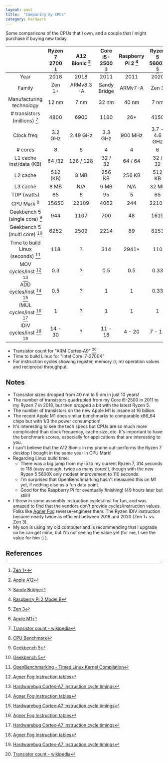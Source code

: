 ```yaml
---
layout: post
title:  "Comparing my CPUs"
category: hardware
---
```


Some comparisons of the CPUs that I own, and a couple that I might purchase if buying new today.

|         | Ryzen 7 2700 [^1] | A12 Bionic [^2] | Core i5-2500 [^3] | Raspberry Pi 2 [^4] | Ryzen 5 5600X [^5] | Apple M1 [^6] |
|:-------:|:-----------------:|:---------------:|:-----------------:|:-------------------:|:------------------:|:-------------:|
| Year    | 2018              | 2018            | 2011              | 2011                | 2020               | 2020          |
| Family  | Zen 1+            | ARMv8.3-A       | Sandy Bridge      | ARMv7-A             | Zen 3              | ARMv8.4-A     |
| Manufacturing technology | 12 nm | 7 nm       | 32 nm             | 40 nm               | 7 nm               | 5 nm          |
| # transistors (millions) [^7] | 4800 | 6900   | 1160              | 26*                 | 4150               | 16000         |
| Clock freq | 3.2 GHz        | 2.49 GHz        | 3.3 GHz           | 900 MHz             | 3.7 - 4.6 GHz      | 3.2 GHz       |
| # cores | 8                 | 6               | 4                 | 4                   | 6                  | 8             |
| L1 cache inst/data (KB) | 64 /32 | 128 / 128  | 32 / 32           | 64 / 64             | 32 / 32            | 192 / 128     |
| L2 cache | 512 (KB)         | 8 MB            | 256 KB            | 256 KB              | 512 KB             | 12 MB         |
| L3 cache | 8 MB             | N/A             | 6 MB              | N/A                 | 32 MB              | N/A           |
| TDP (watts) | 65            | 6               | 95                | 5                   | 65                 | 15            |
| CPU Mark [^8] | 15650       | 22109           | 4062              | 244                 | 22103  | 14752     |               |
| Geekbench 5 (single core) [^9] | 944          | 1107              | 700                 | 48     | 1615      | 1730          |
| Geekbench 5 (multi core) [^9]  | 6252         | 2509              | 2214                | 89     | 8153      | 7550          |
| Time to build Linux (seconds) [^10] | 118 | ? | 314               | 2941*               | 110    | ?                         |
| MOV cycles/inst [^11] [^12] | 0.3       | ?   | 0.5               | 0.5                 | 0.33   | ?                         |
| ADD cycles/inst [^11] [^12] | 0.5       | ?   | 1                 | 1                   | 0.33   | ?                         |
| IMUL cycles/inst [^11] [^12] | 1        | ?   | 1                 | 1                   | 1      | ?                         |
| IDIV cycles/inst [^11] [^12] | 14 - 30  | ?   | 11 - 18           | 4 - 20              | 7 - 12 | ?                         |

* Transistor count for "ARM Cortex-A9" [^7]
* Time to build Linux for "Intel Core i7-2700K"
* For instruction cycles showing register, memory (r, m) operation values and reciprocal throughput.

## Notes

* Transistor sizes dropped from 40 nm to 5 nm in just 10 years!
* The number of transistors quadrupled from my Core i5-2500 in 2011 to my Ryzen 7 in 2018, but then *dropped* a bit with the latest Ryzen 5.
* The number of transistors on the new Apple M1 is insane at 16 billion.
* The recent Apple M1 does similar benchmarks to comparable x86_64 chips but with 1/3 the power consumption!
* It's interesting to see the tech specs but CPUs are so much more complicated than clock frequency, cache size, etc. It's important to have the benchmark scores, especially for applications that are interesting to you.
* I can't believe that the A12 Bionic in my phone out-performs the Ryzen 7 desktop I bought in the same year in CPU Mark!
* Regarding Linux build time:
  + There was a big jump from my i5 to my current Ryzen 7, 314 seconds to 118 (easy enough, twice as many cores!), though with the new Ryzen 5 5600X only modest improvement to 110 seconds.
  + I'm surprised that OpenBenchmarking hasn't measured this on M1 yet, if nothing else as a fun data point.
  + Good for the Raspberry Pi for eventually finishing! (49 hours later but still!)
* I threw in some assembly instruction cycles/inst for fun, and was amazed to find that the vendors don't provide cycles/instruction values. Folks like [Agner Fog](https://www.agner.org/) reverse-engineer them. The Ryzen IDIV instruction became nearly twice as efficient between 2018 and 2020 (Zen 1+ vs Zen 3).
* My son is using my old computer and is recommending that I upgrade so he can get mine, but I'm not seeing the value yet (for me, I see the value for him :) ).

## References

[^1]: [Zen 1+](https://en.wikipedia.org/wiki/Zen%2B)
[^2]: [Apple A12](https://en.wikipedia.org/wiki/Apple_A12)
[^3]: [Sandy Bridge](https://en.wikipedia.org/wiki/Sandy_Bridge)
[^4]: [Raspberry Pi 2 Model B](https://www.raspberrypi.com/products/raspberry-pi-2-model-b/)
[^5]: [Zen 3](https://en.wikipedia.org/wiki/Zen_3)
[^6]: [Apple M1](https://en.wikipedia.org/wiki/Apple_M1)
[^7]: [Transistor count - wikipedia](https://en.wikipedia.org/wiki/Transistor_count)
[^8]: [CPU Benchmark](https://www.cpubenchmark.net/)
[^9]: [Geekbench 5](https://www.geekbench.com/)
[^10]: [OpenBenchmarking - Timed Linux Kernel Compilation](https://openbenchmarking.org/test/pts/build-linux-kernel)
[^11]: [Agner Fog Instruction tables](https://www.agner.org/optimize/instruction_tables.pdf)
[^12]: [Hardwarebug Cortex-A7 instruction cycle timings](https://hardwarebug.org/2014/05/15/cortex-a7-instruction-cycle-timings/)
